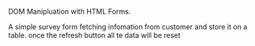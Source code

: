 DOM Manipluation with HTML Forms.

A simple survey form fetching infomation from customer and store it on a table.
once the refresh button all te data will be reset
